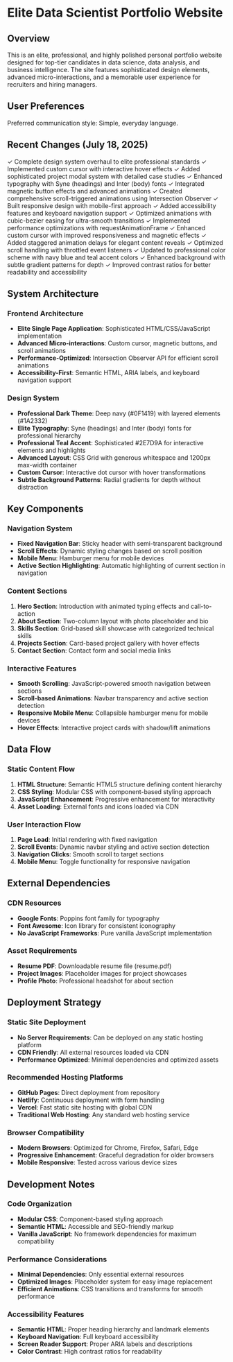 # Elite Data Scientist Portfolio Website

## Overview

This is an elite, professional, and highly polished personal portfolio website designed for top-tier candidates in data science, data analysis, and business intelligence. The site features sophisticated design elements, advanced micro-interactions, and a memorable user experience for recruiters and hiring managers.

## User Preferences

Preferred communication style: Simple, everyday language.

## Recent Changes (July 18, 2025)

✓ Complete design system overhaul to elite professional standards
✓ Implemented custom cursor with interactive hover effects
✓ Added sophisticated project modal system with detailed case studies
✓ Enhanced typography with Syne (headings) and Inter (body) fonts
✓ Integrated magnetic button effects and advanced animations
✓ Created comprehensive scroll-triggered animations using Intersection Observer
✓ Built responsive design with mobile-first approach
✓ Added accessibility features and keyboard navigation support
✓ Optimized animations with cubic-bezier easing for ultra-smooth transitions
✓ Implemented performance optimizations with requestAnimationFrame
✓ Enhanced custom cursor with improved responsiveness and magnetic effects
✓ Added staggered animation delays for elegant content reveals
✓ Optimized scroll handling with throttled event listeners
✓ Updated to professional color scheme with navy blue and teal accent colors
✓ Enhanced background with subtle gradient patterns for depth
✓ Improved contrast ratios for better readability and accessibility

## System Architecture

### Frontend Architecture
- **Elite Single Page Application**: Sophisticated HTML/CSS/JavaScript implementation
- **Advanced Micro-interactions**: Custom cursor, magnetic buttons, and scroll animations
- **Performance-Optimized**: Intersection Observer API for efficient scroll animations
- **Accessibility-First**: Semantic HTML, ARIA labels, and keyboard navigation support

### Design System
- **Professional Dark Theme**: Deep navy (#0F1419) with layered elements (#1A2332)
- **Elite Typography**: Syne (headings) and Inter (body) fonts for professional hierarchy
- **Professional Teal Accent**: Sophisticated #2E7D9A for interactive elements and highlights
- **Advanced Layout**: CSS Grid with generous whitespace and 1200px max-width container
- **Custom Cursor**: Interactive dot cursor with hover transformations
- **Subtle Background Patterns**: Radial gradients for depth without distraction

## Key Components

### Navigation System
- **Fixed Navigation Bar**: Sticky header with semi-transparent background
- **Scroll Effects**: Dynamic styling changes based on scroll position
- **Mobile Menu**: Hamburger menu for mobile devices
- **Active Section Highlighting**: Automatic highlighting of current section in navigation

### Content Sections
1. **Hero Section**: Introduction with animated typing effects and call-to-action
2. **About Section**: Two-column layout with photo placeholder and bio
3. **Skills Section**: Grid-based skill showcase with categorized technical skills
4. **Projects Section**: Card-based project gallery with hover effects
5. **Contact Section**: Contact form and social media links

### Interactive Features
- **Smooth Scrolling**: JavaScript-powered smooth navigation between sections
- **Scroll-based Animations**: Navbar transparency and active section detection
- **Responsive Mobile Menu**: Collapsible hamburger menu for mobile devices
- **Hover Effects**: Interactive project cards with shadow/lift animations

## Data Flow

### Static Content Flow
1. **HTML Structure**: Semantic HTML5 structure defining content hierarchy
2. **CSS Styling**: Modular CSS with component-based styling approach
3. **JavaScript Enhancement**: Progressive enhancement for interactivity
4. **Asset Loading**: External fonts and icons loaded via CDN

### User Interaction Flow
1. **Page Load**: Initial rendering with fixed navigation
2. **Scroll Events**: Dynamic navbar styling and active section detection
3. **Navigation Clicks**: Smooth scroll to target sections
4. **Mobile Menu**: Toggle functionality for responsive navigation

## External Dependencies

### CDN Resources
- **Google Fonts**: Poppins font family for typography
- **Font Awesome**: Icon library for consistent iconography
- **No JavaScript Frameworks**: Pure vanilla JavaScript implementation

### Asset Requirements
- **Resume PDF**: Downloadable resume file (resume.pdf)
- **Project Images**: Placeholder images for project showcases
- **Profile Photo**: Professional headshot for about section

## Deployment Strategy

### Static Site Deployment
- **No Server Requirements**: Can be deployed on any static hosting platform
- **CDN Friendly**: All external resources loaded via CDN
- **Performance Optimized**: Minimal dependencies and optimized assets

### Recommended Hosting Platforms
- **GitHub Pages**: Direct deployment from repository
- **Netlify**: Continuous deployment with form handling
- **Vercel**: Fast static site hosting with global CDN
- **Traditional Web Hosting**: Any standard web hosting service

### Browser Compatibility
- **Modern Browsers**: Optimized for Chrome, Firefox, Safari, Edge
- **Progressive Enhancement**: Graceful degradation for older browsers
- **Mobile Responsive**: Tested across various device sizes

## Development Notes

### Code Organization
- **Modular CSS**: Component-based styling approach
- **Semantic HTML**: Accessible and SEO-friendly markup
- **Vanilla JavaScript**: No framework dependencies for maximum compatibility

### Performance Considerations
- **Minimal Dependencies**: Only essential external resources
- **Optimized Images**: Placeholder system for easy image replacement
- **Efficient Animations**: CSS transitions and transforms for smooth performance

### Accessibility Features
- **Semantic HTML**: Proper heading hierarchy and landmark elements
- **Keyboard Navigation**: Full keyboard accessibility
- **Screen Reader Support**: Proper ARIA labels and descriptions
- **Color Contrast**: High contrast ratios for readability